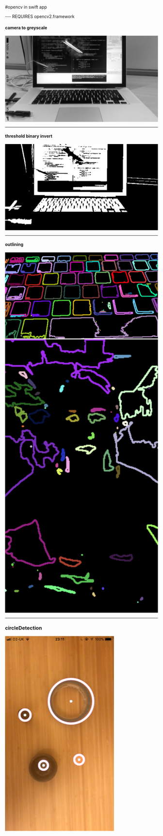 #opencv in swift app

--- REQUIRES opencv2.framework



#### camera to greyscale
![](https://raw.githubusercontent.com/isaac-art/swiftCV/master/docs/IMG_1303.PNG)

-----

#### threshold binary invert
![](https://raw.githubusercontent.com/isaac-art/swiftCV/master/docs/IMG_1304.PNG)

-----

#### outlining
![](https://raw.githubusercontent.com/isaac-art/swiftCV/master/docs/IMG_1308.PNG)
![](https://raw.githubusercontent.com/isaac-art/swiftCV/master/docs/IMG_1313.PNG)


-----
### circleDetection
![](https://raw.githubusercontent.com/isaac-art/swiftCV/master/docs/IMG_1319.PNG)